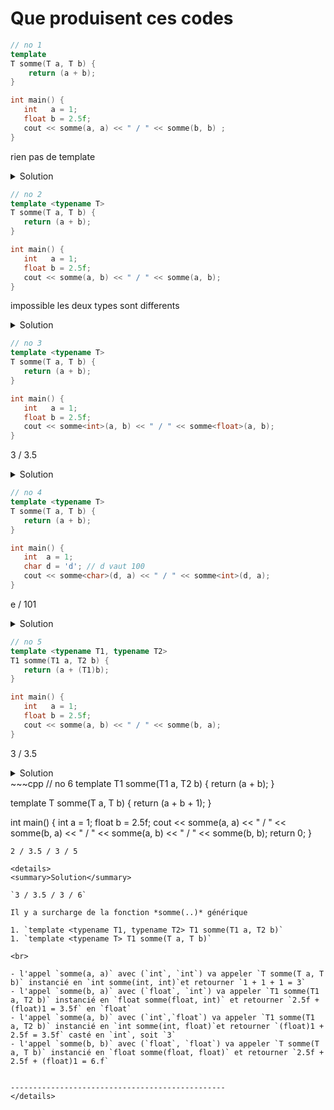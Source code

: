 # Que produisent ces codes


~~~cpp
// no 1
template
T somme(T a, T b) {
    return (a + b);
}

int main() {
   int   a = 1;
   float b = 2.5f;
   cout << somme(a, a) << " / " << somme(b, b) ;
}
~~~
rien pas de template

<details>
<summary>Solution</summary>

Erreur de compilation, le `template` est incomplet.

------------------------------------------------
</details>

~~~cpp
// no 2
template <typename T>
T somme(T a, T b) {
   return (a + b);
}

int main() {
   int   a = 1;
   float b = 2.5f;
   cout << somme(a, b) << " / " << somme(a, b);
}
~~~
impossible les deux types sont differents
<details>
<summary>Solution</summary>

Erreur de compilation, la déduction de type n'est pas possible, les types sont différents.

------------------------------------------------
</details>

~~~cpp
// no 3
template <typename T>
T somme(T a, T b) {
   return (a + b);
}

int main() {
   int   a = 1;
   float b = 2.5f;
   cout << somme<int>(a, b) << " / " << somme<float>(a, b);
}
~~~
3 / 3.5
<details>
<summary>Solution</summary>

`3 / 3.5`

- l'appel `somme<int>  (a, b)` fait la somme en `int`   => 1 + 2 = 3
- l'appel `somme<float>(a, b)` fait la somme en `float` => 1.0f + 2.5f = 3.5f

------------------------------------------------
</details>

~~~cpp
// no 4
template <typename T>
T somme(T a, T b) {
   return (a + b);
}

int main() {
   int  a = 1;
   char d = 'd'; // d vaut 100
   cout << somme<char>(d, a) << " / " << somme<int>(d, a);
}
~~~
e / 101
<details>
<summary>Solution</summary>

`e / 101`

- l'appel `somme<char>(d, a)` fait la somme en `char`<br>
    100 + 1 = 100 en entier à cause du `+` => promotion en `int`<br>
    et retourne ceci dans T qui est un `char` => 'e';
- l'appel `somme<int>(d, a)`  fait la somme en `int ` => 100 + 1 = 101

------------------------------------------------
</details>

~~~cpp
// no 5
template <typename T1, typename T2>
T1 somme(T1 a, T2 b) {
   return (a + (T1)b);
}

int main() {
   int   a = 1;
   float b = 2.5f;
   cout << somme(a, b) << " / " << somme(b, a);
}
~~~
3 / 3.5
<details>
<summary>Solution</summary>

`3 / 3.5`

- l'appel `somme(a, b)` utilise `int` pour `T1` et `float` pour `T2`
	- la somme se fait en int (`int` comme reçu et `float` casté en  `int`)
	- le résultat `3` est transmis en valeur de retour de type `int`
- l'appel `somme(b, a)` utilise `float ` pour `T1` et `int` pour `T2`
	- la somme se fait en `float`
	- le résultat `3.5` est transmis en valeur de retour de type `float`

------------------------------------------------
</details>
~~~cpp
// no 6
template <typename T1, typename T2>
T1 somme(T1 a, T2 b) {
   return (a + b);
}

template <typename T>
T somme(T a, T b) {
   return (a + b + 1);
}

int main() {
   int   a = 1;
   float b = 2.5f;
   cout << somme(a, a) << " / "
        << somme(b, a) << " / "
        << somme(a, b) << " / "
        << somme(b, b);
   return 0;
}
~~~
2 / 3.5 / 3 / 5

<details>
<summary>Solution</summary>

`3 / 3.5 / 3 / 6`

Il y a surcharge de la fonction *somme(..)* générique

1. `template <typename T1, typename T2> T1 somme(T1 a, T2 b)`
1. `template <typename T> T1 somme(T a, T b)`

<br>

- l'appel `somme(a, a)` avec (`int`, `int`) va appeler `T somme(T a, T b)` instancié en `int somme(int, int)`et retourner `1 + 1 + 1 = 3`
- l'appel `somme(b, a)` avec (`float`, `int`) va appeler `T1 somme(T1 a, T2 b)` instancié en `float somme(float, int)` et retourner `2.5f + (float)1 = 3.5f` en `float`
- l'appel `somme(a, b)` avec (`int`,`float`) va appeler `T1 somme(T1 a, T2 b)` instancié en `int somme(int, float)`et retourner `(float)1 + 2.5f = 3.5f` casté en `int`, soit `3`
- l'appel `somme(b, b)` avec (`float`, `float`) va appeler `T somme(T a, T b)` instancié en `float somme(float, float)` et retourner `2.5f + 2.5f + (float)1 = 6.f`


------------------------------------------------
</details>


